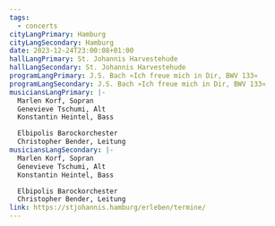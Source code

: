 ```yaml
---
tags:
  - concerts
cityLangPrimary: Hamburg
cityLangSecondary: Hamburg
date: 2023-12-24T23:00:08+01:00
hallLangPrimary: St. Johannis Harvestehude
hallLangSecondary: St. Johannis Harvestehude
programLangPrimary: J.S. Bach »Ich freue mich in Dir, BWV 133«
programLangSecondary: J.S. Bach »Ich freue mich in Dir, BWV 133«
musiciansLangPrimary: |-
  Marlen Korf, Sopran
  Genevieve Tschumi, Alt
  Konstantin Heintel, Bass

  Elbipolis Barockorchester
  Christopher Bender, Leitung 
musiciansLangSecondary: |-
  Marlen Korf, Sopran
  Genevieve Tschumi, Alt
  Konstantin Heintel, Bass

  Elbipolis Barockorchester
  Christopher Bender, Leitung 
link: https://stjohannis.hamburg/erleben/termine/
---
```

